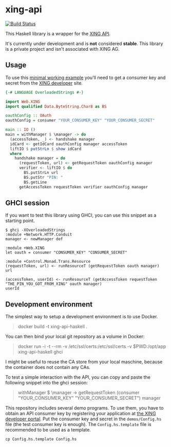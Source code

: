# xing-api

[![Build Status](https://api.travis-ci.org/JanAhrens/xing-api-haskell.png)](https://travis-ci.org/JanAhrens/xing-api-haskell)

This Haskell library is a wrapper for the [XING API](https://dev.xing.com/).

It's currently under development and is **not** considered **stable**.
This library is a private project and isn't associated with XING AG.

## Usage

To use this [minimal working example](demos/minimal.hs?raw=true) you'll need to get
a consumer key and secret from the [XING developer](https://dev.xing.com) site.

```haskell
{-# LANGUAGE OverloadedStrings #-}

import Web.XING
import qualified Data.ByteString.Char8 as BS

oauthConfig :: OAuth
oauthConfig = consumer "YOUR_CONSUMER_KEY" "YOUR_CONSUMER_SECRET"

main :: IO ()
main = withManager $ \manager -> do
  (accessToken, _) <- handshake manager
  idCard <- getIdCard oauthConfig manager accessToken
  liftIO $ putStrLn $ show idCard
  where
    handshake manager = do
      (requestToken, url) <- getRequestToken oauthConfig manager
      verifier <- liftIO $ do
        BS.putStrLn url
        BS.putStr "PIN: "
        BS.getLine
      getAccessToken requestToken verifier oauthConfig manager
```

## GHCI session

If you want to test this library using GHCI, you can use this snippet as a starting point.

    $ ghci -XOverloadedStrings
    :module +Network.HTTP.Conduit
    manager <- newManager def

    :module +Web.XING
    let oauth = consumer "CONSUMER_KEY" "CONSUMER_SECRET"

    :module +Control.Monad.Trans.Resource
    (requestToken, url) <- runResourceT (getRequestToken oauth manager)
    url

    (accessToken, userId) <- runResourceT (getAccessToken requestToken "THE_PIN_YOU_GOT_FROM_XING" oauth manager)
    userId

## Development environment

The simplest way to setup a development environment is to use Docker.

> docker build -t xing-api-haskell .

You can then bind your local git repository as a volume in Docker:

> docker run -i -t --rm -v /etc/ssl/certs:/etc/ssl/certs -v $PWD:/opt/app xing-api-haskell ghci

I might be useful to reuse the CA store from your local maschine, because the container does not contain any CAs.

To test a simple interaction with the API, you can copy and paste the following snippet into the ghci session:

> withManager $ \manager -> getRequestToken (consumer "YOUR\_CONSUMER\_KEY" "YOUR\_CONSUMER\_SECRET") manager

This repository includes several demo programs.
To use them, you have to obtain an API consumer key by registering your
application at [the XING developer portal](https://dev.xing.com/applications).
Put the consumer key and secret in the `demos/Config.hs` file (the test consumer key is enough).
The `Config.hs.template` file is recommended to be used as a template.

    cp Config.hs.template Config.hs
